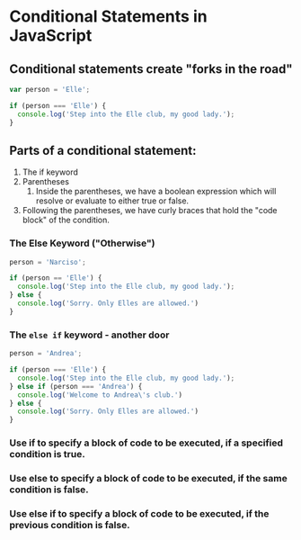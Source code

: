 # Conditional Statements in JavaScript

## Conditional statements create "forks in the road"

```js
var person = 'Elle';

if (person === 'Elle') {
  console.log('Step into the Elle club, my good lady.');
}
```

## Parts of a conditional statement:

1. The if keyword
2. Parentheses
   1. Inside the parentheses, we have a boolean expression which will resolve or evaluate to either true or false.
3. Following the parentheses, we have curly braces that hold the "code block" of the condition.

### The Else Keyword ("Otherwise")

```js
person = 'Narciso';

if (person == 'Elle') {
  console.log('Step into the Elle club, my good lady.');
} else {
  console.log('Sorry. Only Elles are allowed.')
}
```

### The `else if` keyword - another door

```js
person = 'Andrea';

if (person === 'Elle') {
  console.log('Step into the Elle club, my good lady.');
} else if (person === 'Andrea') {
  console.log('Welcome to Andrea\'s club.')
} else {
  console.log('Sorry. Only Elles are allowed.')
}
```

### Use if to specify a block of code to be executed, if a specified condition is true.

### Use else to specify a block of code to be executed, if the same condition is false.

### Use else if to specify a block of code to be executed, if the previous condition is false.